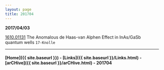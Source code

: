 ```yaml
---
layout: page
title: 201704
---
```



__2017/04/03__

[1610.01131](https://arxiv.org/abs/1610.01131) The Anomalous de
Haas-van Alphen Effect in InAs/GaSb quantum wells `17-Knolle `

---


#### [Home]({{ site.baseurl }}) - [Links]({{ site.baseurl }}/Links.html) - [arCHive]({{ site.baseurl }}/arCHive.html) - 201704

